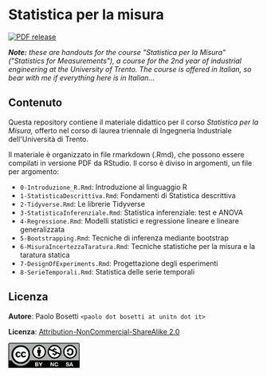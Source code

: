 # Statistica per la misura

[![PDF release](https://github.com/pbosetti/Stat4Measure/actions/workflows/render.yml/badge.svg)](https://github.com/pbosetti/Stat4Measure/actions/workflows/render.yml)

***Note:** these are handouts for the course "Statistica per la Misura"
("Statistics for Measurements"), a course for the 2nd year of industrial
engineering at the University of Trento. The course is offered in
Italian, so bear with me if everything here is in Italian...*

## Contenuto

Questa repository contiene il materiale didattico per il corso
*Statistica per la Misura,* offerto nel corso di laurea triennale di
Ingegneria Industriale dell'Università di Trento.

Il materiale è organizzato in file rmarkdown (.Rmd), che possono essere
compilati in versione PDF da RStudio. Il corso è diviso in argomenti, un
file per argomento:

-   `0-Introduzione_R.Rmd`: Introduzione al linguaggio R
-   `1-StatisticaDescrittiva.Rmd`: Fondamenti di Statistica descrittiva
-   `2-Tidyverse.Rmd`: Le librerie Tidyverse
-   `3-StatisticaInferenziale.Rmd`: Statistica inferenziale: test e
    ANOVA
-   `4-Regressione.Rmd`: Modelli statistici e regressione lineare e
    lineare generalizzata
-   `5-Bootstrapping.Rmd`: Tecniche di inferenza mediante bootstrap
-   `6-MisuraIncertezzaTaratura.Rmd`: Tecniche statistiche per la misura
    e la taratura statica
-   `7-DesignOfExperiments.Rmd`: Progettazione degli esperimenti
-   `8-SerieTemporali.Rmd`: Statistica delle serie temporali

## Licenza

**Autore**: Paolo Bosetti `<paolo dot bosetti at unitn dot it>`

**Licenza**: [Attribution-NonCommercial-ShareAlike
2.0](https://creativecommons.org/licenses/by-nc-sa/2.0/legalcode)

<img src="by-nc-sa.png" width="143"/>
